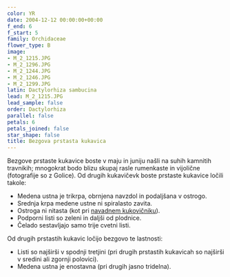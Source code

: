 ```yaml
---
color: YR
date: 2004-12-12 00:00:00+00:00
f_end: 6
f_start: 5
family: Orchidaceae
flower_type: B
image:
- M_2_1215.JPG
- M_2_1296.JPG
- M_2_1244.JPG
- M_2_1246.JPG
- M_2_1299.JPG
latin: Dactylorhiza sambucina
lead: M_2_1215.JPG
lead_sample: false
order: Dactylorhiza
parallel: false
petals: 6
petals_joined: false
star_shape: false
title: Bezgova prstasta kukavica
---
```

Bezgove prstaste kukavice boste v maju in juniju našli na suhih kamnitih travnikih; mnogokrat bodo blizu skupaj rasle rumenkaste in vijolične (fotografije so z Golice). Od drugih kukavičevk boste prstaste kukavice ločili takole:

-   Medena ustna je trikrpa, obrnjena navzdol in podaljšana v ostrogo.
-   Srednja krpa medene ustne ni spiralasto zavita.
-   Ostroga ni nitasta (kot pri [navadnem kukovičniku](../gymnadeniaconopsea/)).
-   Podporni listi so zeleni in daljši od plodnice.
-   Čelado sestavljajo samo trije cvetni listi.

Od drugih prstastih kukavic ločijo bezgovo te lastnosti:

-   Listi so najširši v spodnji tretjini (pri drugih prstastih kukavicah so najširši v sredini ali zgornji polovici).
-   Medena ustna je enostavna (pri drugih jasno tridelna).
